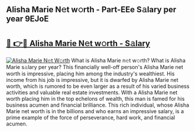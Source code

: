 ## Alisha Marie N𝚎t w𝚘rth - Part-EEe S𝚊lary per year 9EJoE

# <h2><a href="http://gc48inv.nevu.top/?p=Alisha+Marie">🔗 👉🔴 Alisha Marie N𝚎t w𝚘rth - S𝚊lary</a></h2>

[![Alisha Marie N𝚎t W𝚘rth](https://i.imgur.com/Oavwk0R.jpeg)](http://gc48inv.nevu.top/?p=Alisha+Marie)
What is Alisha Marie n𝚎t w𝚘rth? What is Alisha Marie s𝚊lary per year?
This financially well-off person's Alisha Marie net worth is impressive, placing him among the industry's wealthiest. His income from his job is impressive, but it is dwarfed by Alisha Marie net worth, which is rumored to be even larger as a result of his varied business activities and valuable real estate investments. With a Alisha Marie net worth placing him in the top echelons of wealth, this man is famed for his business acumen and financial brilliance. This rich individual, whose Alisha Marie net worth is in the billions and who earns an impressive salary, is a prime example of the force of perseverance, hard work, and financial acumen.
